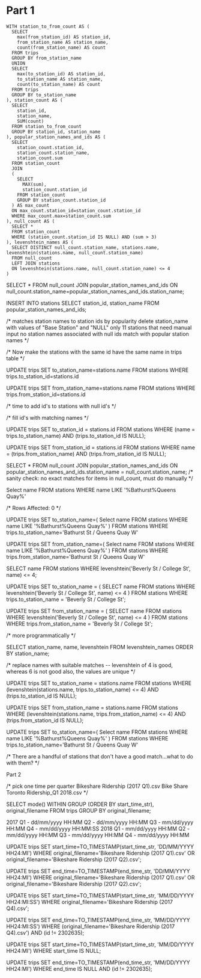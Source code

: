 # Part 1

```
WITH station_to_from_count AS (
  SELECT
    max(from_station_id) AS station_id,
    from_station_name AS station_name,
    count(from_station_name) AS count
  FROM trips
  GROUP BY from_station_name
  UNION
  SELECT
    max(to_station_id) AS station_id,
    to_station_name AS station_name,
    count(to_station_name) AS count
  FROM trips
  GROUP BY to_station_name
), station_count AS (
  SELECT
    station_id,
    station_name,
    SUM(count)
  FROM station_to_from_count
  GROUP BY station_id, station_name
), popular_station_names_and_ids AS (
  SELECT
    station_count.station_id,
    station_count.station_name,
    station_count.sum
  FROM station_count
  JOIN
  (
    SELECT
      MAX(sum),
      station_count.station_id
    FROM station_count
    GROUP BY station_count.station_id
  ) AS max_count
  ON max_count.station_id=station_count.station_id
  WHERE max_count.max=station_count.sum
), null_count AS (
  SELECT *
  FROM station_count
  WHERE (station_count.station_id IS NULL) AND (sum > 3)
), levenshtein_names AS (
  SELECT DISTINCT null_count.station_name, stations.name, levenshtein(stations.name, null_count.station_name)
  FROM null_count
  LEFT JOIN stations
  ON levenshtein(stations.name, null_count.station_name) <= 4
)
```

SELECT *
FROM null_count
JOIN popular_station_names_and_ids
ON null_count.station_name=popular_station_names_and_ids.station_name;

INSERT INTO stations
SELECT station_id, station_name
FROM popular_station_names_and_ids;

/*
  matches station names to station ids by popularity
  delete station_name with values of "Base Station" and "NULL"
  only 11 stations that need manual input
  no station names associated with null ids match with popular station names
*/

/*
  Now make the stations with the same id have the same name in trips table
*/

UPDATE trips
SET to_station_name=stations.name
FROM stations
WHERE trips.to_station_id=stations.id

UPDATE trips
SET from_station_name=stations.name
FROM stations
WHERE trips.from_station_id=stations.id

/*
  time to add id's to stations with null id's
*/

/*
  fill id's with matching names
*/

UPDATE trips
SET to_station_id = stations.id
FROM stations
WHERE (name = trips.to_station_name) AND (trips.to_station_id IS NULL);

UPDATE trips
SET from_station_id = stations.id
FROM stations
WHERE name = (trips.from_station_name) AND (trips.from_station_id IS NULL);

SELECT *
FROM null_count
JOIN popular_station_names_and_ids
ON popular_station_names_and_ids.station_name = null_count.station_name;
/*
  sanity check: no exact matches for items in null_count, must do manually
*/

Select name
FROM stations
WHERE name LIKE '%Bathurst%Queens Quay%'

/*
  Rows Affected: 0
*/

UPDATE trips
SET to_station_name=(
  Select name
  FROM stations
  WHERE name LIKE '%Bathurst%Queens Quay%'
)
FROM stations
WHERE trips.to_station_name='Bathurst St / Queens Quay W'

UPDATE trips
SET from_station_name=(
  Select name
  FROM stations
  WHERE name LIKE '%Bathurst%Queens Quay%'
)
FROM stations
WHERE trips.from_station_name='Bathurst St / Queens Quay W'

SELECT name
FROM stations
WHERE levenshtein('Beverly St / College St', name) <= 4;

UPDATE trips
SET to_station_name = (
  SELECT name
  FROM stations
  WHERE levenshtein('Beverly St / College St', name) <= 4
)
FROM stations
WHERE trips.to_station_name = 'Beverly St / College St';

UPDATE trips
SET from_station_name = (
  SELECT name
  FROM stations
  WHERE levenshtein('Beverly St / College St', name) <= 4
)
FROM stations
WHERE trips.from_station_name = 'Beverly St / College St';

/*
  more programmatically
*/

SELECT
  station_name,
  name,
  levenshtein
FROM
  levenshtein_names
ORDER BY
 station_name;

/*
  replace names with suitable matches -- levenshtein of 4 is good, whereas 6 is not good
  also, the values are unique
*/

UPDATE trips
SET to_station_name = stations.name
FROM stations
WHERE (levenshtein(stations.name, trips.to_station_name) <= 4) AND (trips.to_station_id IS NULL);

UPDATE trips
SET from_station_name = stations.name
FROM stations
WHERE (levenshtein(stations.name, trips.from_station_name) <= 4) AND (trips.from_station_id IS NULL);

UPDATE trips
SET to_station_name=(
  Select name
  FROM stations
  WHERE name LIKE '%Bathurst%Queens Quay%'
)
FROM stations
WHERE trips.to_station_name='Bathurst St / Queens Quay W'

/*
  There are a handful of stations that don't have a good match...what to do with them?
*/

Part 2


/*
  pick one time per quarter
  Bikeshare Ridership (2017 Q1).csv
  Bike Share Toronto Ridership_Q1 2018.csv
*/

SELECT
 mode() WITHIN GROUP (ORDER BY start_time_str),
 original_filename
FROM trips
GROUP BY original_filename;

2017
Q1 - dd/mm/yyyy HH:MM
Q2 - dd/mm/yyyy HH:MM
Q3 - mm/dd/yyyy HH:MM
Q4 - mm/dd/yyyy HH:MM:SS
2018
Q1 - mm/dd/yyyy HH:MM
Q2 - mm/dd/yyyy HH:MM
Q3 - mm/dd/yyyy HH:MM
Q4 - mm/dd/yyyy HH:MM

UPDATE trips
SET start_time=TO_TIMESTAMP(start_time_str, 'DD/MM/YYYY HH24:MI')
WHERE original_filename='Bikeshare Ridership (2017 Q1).csv' OR original_filename='Bikeshare Ridership (2017 Q2).csv';

UPDATE trips
SET end_time=TO_TIMESTAMP(end_time_str, 'DD/MM/YYYY HH24:MI')
WHERE original_filename='Bikeshare Ridership (2017 Q1).csv' OR original_filename='Bikeshare Ridership (2017 Q2).csv';

UPDATE trips
SET start_time=TO_TIMESTAMP(start_time_str, 'MM/DD/YYYY HH24:MI:SS')
WHERE original_filename='Bikeshare Ridership (2017 Q4).csv';

UPDATE trips
SET end_time=TO_TIMESTAMP(end_time_str, 'MM/DD/YYYY HH24:MI:SS')
WHERE (original_filename='Bikeshare Ridership (2017 Q4).csv') AND (id != 2302635);

UPDATE trips
SET start_time=TO_TIMESTAMP(start_time_str, 'MM/DD/YYYY HH24:MI')
WHERE start_time IS NULL;

UPDATE trips
SET end_time=TO_TIMESTAMP(end_time_str, 'MM/DD/YYYY HH24:MI')
WHERE end_time IS NULL AND (id != 2302635);
